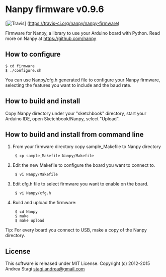 # Nanpy firmware v0.9.6

[![Travis](http://img.shields.io/travis/nanpy/nanpy-firmware.svg)] (https://travis-ci.org/nanpy/nanpy-firmware)

Firmware for Nanpy, a library to use your Arduino board with Python. Read more on Nanpy at https://github.com/nanpy

## How to configure

	$ cd firmware
	$ ./configure.sh

You can use Nanpy/cfg.h generated file to configure your Nanpy firmware, selecting the features you want to include and the baud rate.

## How to build and install

Copy Nanpy directory under your "sketchbook" directory, start your Arduino IDE, open Sketchbook/Nanpy, select "Upload".


## How to build and install from command line

1. From your firmware directory copy  sample_Makefile to Nanpy directory

		$ cp sample_Makefile Nanpy/Makefile
	
2. Edit the new Makefile to configure the board you want to connect to.

		$ vi Nanpy/Makefile
		
3. Edit cfg.h file to select firmware you want to enable on the board.

		$ vi Nanpy/cfg.h

4. Build and upload the firmware:

		$ cd Nanpy
		$ make
		$ make upload
		
Tip: For every board you connect to USB, make a copy of the Nanpy directory.

## License

This software is released under MIT License. Copyright (c) 2012-2015 Andrea Stagi <stagi.andrea@gmail.com>

